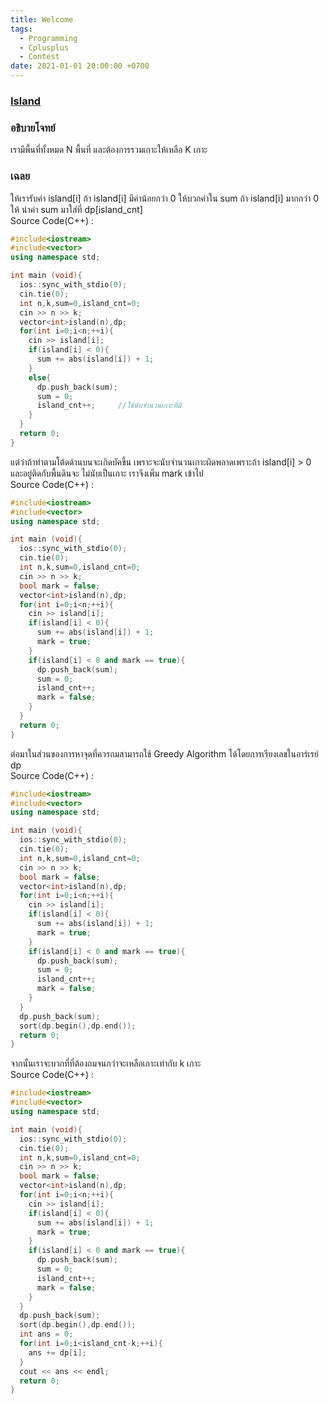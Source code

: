 ```yaml
---
title: Welcome
tags:
  - Programming
  - Cplusplus
  - Contest
date: 2021-01-01 20:00:00 +0700
---
```


### [Island](https://github.com/MasterIceZ/KU01/blob/main/Task/islands.pdf)

### อธิบายโจทย์
เรามีพื้นที่ทั้งหมด N พื้นที่ และต้องการรวมเกาะให้เหลือ K เกาะ

### เฉลย
ให้เรารับค่า island[i] ถ้า island[i] มีค่าน้อยกว่า 0 ให้บวกค่าใน sum ถ้า island[i] มากกว่า 0 ให้ นำค่า sum มาใส่ที่
dp[island_cnt]<br>
Source Code(C++) :
```cpp
#include<iostream>
#include<vector>
using namespace std;

int main (void){
  ios::sync_with_stdio(0);
  cin.tie(0);
  int n,k,sum=0,island_cnt=0;
  cin >> n >> k;
  vector<int>island(n),dp;
  for(int i=0;i<n;++i){
    cin >> island[i];
    if(island[i] < 0){
      sum += abs(island[i]) + 1;
    }
    else{
      dp.push_back(sum);
      sum = 0;
      island_cnt++;     //ใช้นับจำนวนเกาะที่มี
    }
  }
  return 0;
}
```
แต่ว่าถ้าทำตามโต้ดด้านบนจะเกิดบัคขึ้น เพราะจะนับจำนวนเกาะผิดพลาดเพราะถ้า island[i] > 0 และอยู่ติดกับพื้นดินจะ
ไม่นับเป็นเกาะ เราจึงเพิ่ม mark เข้าไป<br>
Source Code(C++) :
```cpp
#include<iostream>
#include<vector>
using namespace std;

int main (void){
  ios::sync_with_stdio(0);
  cin.tie(0);
  int n,k,sum=0,island_cnt=0;
  cin >> n >> k;
  bool mark = false;
  vector<int>island(n),dp;
  for(int i=0;i<n;++i){
    cin >> island[i];
    if(island[i] < 0){
      sum += abs(island[i]) + 1;
      mark = true;
    }
    if(island[i] < 0 and mark == true){
      dp.push_back(sum);
      sum = 0;
      island_cnt++;
      mark = false;
    }
  }
  return 0;
}
```
ต่อมาในส่วนของการหาจุดที่ควรถมสามารถใช้ Greedy Algorithm ได้โดยการเรียงเลขในอาร์เรย์ dp<br>
Source Code(C++) :
```cpp
#include<iostream>
#include<vector>
using namespace std;

int main (void){
  ios::sync_with_stdio(0);
  cin.tie(0);
  int n,k,sum=0,island_cnt=0;
  cin >> n >> k;
  bool mark = false;
  vector<int>island(n),dp;
  for(int i=0;i<n;++i){
    cin >> island[i];
    if(island[i] < 0){
      sum += abs(island[i]) + 1;
      mark = true;
    }
    if(island[i] < 0 and mark == true){
      dp.push_back(sum);
      sum = 0;
      island_cnt++;
      mark = false;
    }
  }
  dp.push_back(sum);
  sort(dp.begin(),dp.end());
  return 0;
}
```
จากนั้นเราจะบวกที่ที่ต้องถมจนกว่าจะเหลือเกาะเท่ากับ k เกาะ<br>
Source Code(C++) :
```cpp
#include<iostream>
#include<vector>
using namespace std;

int main (void){
  ios::sync_with_stdio(0);
  cin.tie(0);
  int n,k,sum=0,island_cnt=0;
  cin >> n >> k;
  bool mark = false;
  vector<int>island(n),dp;
  for(int i=0;i<n;++i){
    cin >> island[i];
    if(island[i] < 0){
      sum += abs(island[i]) + 1;
      mark = true;
    }
    if(island[i] < 0 and mark == true){
      dp.push_back(sum);
      sum = 0;
      island_cnt++;
      mark = false;
    }
  }
  dp.push_back(sum);
  sort(dp.begin(),dp.end());
  int ans = 0;
  for(int i=0;i<island_cnt-k;++i){
    ans += dp[i];
  }
  cout << ans << endl;
  return 0;
}
```
